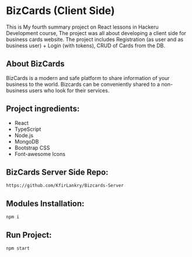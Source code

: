 # BizCards (Client Side)

This is My fourth summary project on React lessons in Hackeru Development course, The project was all about developing a client side for business cards website. The project includes Registration (as user and as business user) + Login (with tokens), CRUD of Cards from the DB.

## About BizCards

BizCards is a modern and safe platform to share information of your business to the world.
Bizcards can be conveniently shared to a non-business users who look for their services.

## Project ingredients:

- React
- TypeScript
- Node.js
- MongoDB
- Bootstrap CSS
- Font-awesome Icons

## BizCards Server Side Repo:

```
https://github.com/KfirLankry/Bizcards-Server
```

## Modules Installation:

```
npm i
```

## Run Project:

```
npm start
```

